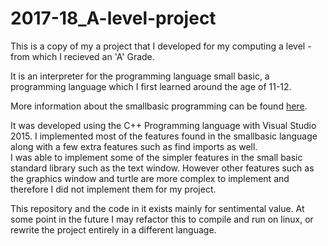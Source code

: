 # 2017-18_A-level-project

This is a copy of my a project that I developed for my computing a level - from which I recieved an 'A' Grade.  

It is an interpreter for the programming language small basic, a programming language which I first learned around the age of 11-12.  

More information about the smallbasic programming can be found [here](http://smallbasic.com).  

It was developed using the C++ Programming language with Visual Studio 2015.
I implemented most of the features found in the smallbasic language along with a few extra features such as find imports as well.  
I was able to implement some of the simpler features in the small basic standard library such as the text window.
However other features such as the graphics window and turtle are more complex to implement and therefore I did not implement them for my project.

This repository and the code in it exists mainly for sentimental value. At some point in the future I may refactor this to compile and run on linux, or rewrite the project entirely in a different language.
